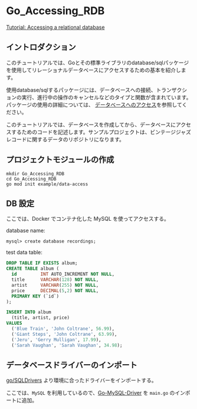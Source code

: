 # Go_Accessing_RDB

[Tutorial: Accessing a relational database](https://go.dev/doc/tutorial/database-access)

## イントロダクション

このチュートリアルでは、Goとその標準ライブラリのdatabase/sqlパッケージを使用してリレーショナルデータベースにアクセスするための基本を紹介します。

使用database/sqlするパッケージには、データベースへの接続、トランザクションの実行、進行中の操作のキャンセルなどのタイプと関数が含まれています。パッケージの使用の詳細については、 [データベースへのアクセス](https://go.dev/doc/database/)を参照してください。

このチュートリアルでは、データベースを作成してから、データベースにアクセスするためのコードを記述します。サンプルプロジェクトは、ビンテージジャズレコードに関するデータのリポジトリになります。

## プロジェクトモジュールの作成

```shell
mkdir Go_Accessing_RDB
cd Go_Accessing_RDB
go mod init example/data-access
```

## DB 設定

ここでは、Docker でコンテナ化した MySQL を使ってアクセスする。

database name:
```shell
mysql> create database recordings;
```

test data table:
```sql
DROP TABLE IF EXISTS album;
CREATE TABLE album (
  id         INT AUTO_INCREMENT NOT NULL,
  title      VARCHAR(128) NOT NULL,
  artist     VARCHAR(255) NOT NULL,
  price      DECIMAL(5,2) NOT NULL,
  PRIMARY KEY (`id`)
);

INSERT INTO album
  (title, artist, price)
VALUES
  ('Blue Train', 'John Coltrane', 56.99),
  ('Giant Steps', 'John Coltrane', 63.99),
  ('Jeru', 'Gerry Mulligan', 17.99),
  ('Sarah Vaughan', 'Sarah Vaughan', 34.98);
```

## データベースドライバーのインポート

[go/SQLDrivers](https://github.com/golang/go/wiki/SQLDrivers) より環境に合ったドライバーをインポートする。

ここでは、`MySQL` を利用しているので、[Go-MySQL-Driver](https://github.com/go-sql-driver/mysql/) を `main.go` のインポートに追加。


